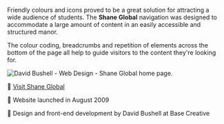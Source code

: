 Friendly colours and icons proved to be a great solution for attracting a wide audience of students. The **Shane Global** navigation was designed to accommodate a large amount of content in an easily accessible and structured manor.

The colour coding, breadcrumbs and repetition of elements across the bottom of the page all help to guide visitors to the content they're looking for.

![David Bushell - Web Design - Shane Global home page.](/images/portfolio/web-design-shane-global-1.png)

🤫 [Visit Shane Global](http://www.shaneglobal.com)

🤫 Website launched in August 2009

🤫 Design and front-end development by David Bushell at Base Creative
